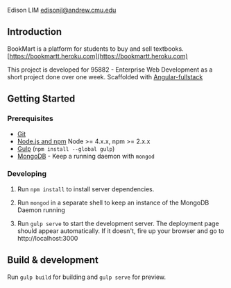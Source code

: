 Edison LIM
edisonjl@andrew.cmu.edu

## Introduction
BookMart is a platform for students to buy and sell textbooks. 
[https://bookmartt.heroku.com](https://bookmartt.heroku.com)

This project is developed for 95882 - Enterprise Web Development as a short project done over one week. Scaffolded with [Angular-fullstack](https://github.com/angular-fullstack)


## Getting Started

### Prerequisites

- [Git](https://git-scm.com/)
- [Node.js and npm](nodejs.org) Node >= 4.x.x, npm >= 2.x.x
- [Gulp](http://gulpjs.com/) (`npm install --global gulp`)
- [MongoDB](https://www.mongodb.org/) - Keep a running daemon with `mongod`

### Developing

1. Run `npm install` to install server dependencies.

2. Run `mongod` in a separate shell to keep an instance of the MongoDB Daemon running

3. Run `gulp serve` to start the development server. The deployment page should appear automatically. If it doesn't, fire up your browser and go to http://localhost:3000

## Build & development

Run `gulp build` for building and `gulp serve` for preview.
